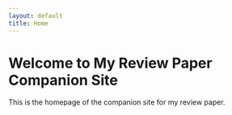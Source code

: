 ```yaml
---
layout: default
title: Home
---
```

# Welcome to My Review Paper Companion Site
This is the homepage of the companion site for my review paper.